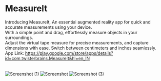 # MeasureIt<br>
Introducing MeasureIt, An essential augmented reality app for quick and accurate measurements using your device.<br> 
With a simple point and drag, effortlessly measure objects in your surroundings.<br> 
Adjust the virtual tape measure for precise measurements, and capture dimensions with ease. Switch between centimeters and inches seamlessly. <br>
App Link: https://play.google.com/store/apps/details?id=com.twisterbrains.MeasureIt&hl=en_IN <br><br>
<br>
![Screenshot (1)](https://github.com/sanjaysingh101/MeasureIt/assets/60938632/f40b4d0c-b48e-4375-85a5-01d06478806d)
![Screenshot](https://github.com/sanjaysingh101/MeasureIt/assets/60938632/f74f3865-7337-49cb-8719-0cf9ed349365)
![Screenshot (3)](https://github.com/sanjaysingh101/MeasureIt/assets/60938632/55a2b2a5-0edb-4cc1-bd6f-040151759490)




